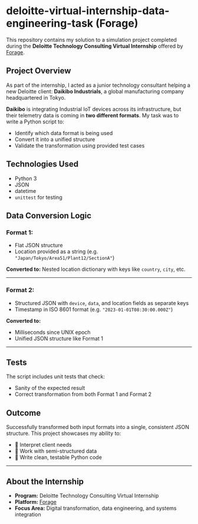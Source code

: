 # deloitte-virtual-internship-data-engineering-task (Forage)

This repository contains my solution to a simulation project completed during the **Deloitte Technology Consulting Virtual Internship** offered by [Forage](https://www.theforage.com/).

## Project Overview

As part of the internship, I acted as a junior technology consultant helping a new Deloitte client: **Daikibo Industrials**, a global manufacturing company headquartered in Tokyo. 

**Daikibo** is integrating Industrial IoT devices across its infrastructure, but their telemetry data is coming in **two different formats**. My task was to write a Python script to:

- Identify which data format is being used
- Convert it into a unified structure
- Validate the transformation using provided test cases

##  Technologies Used

- Python 3
- JSON
- datetime
- `unittest` for testing


## Data Conversion Logic

### Format 1:
- Flat JSON structure
- Location provided as a string (e.g. `"Japan/Tokyo/Area51/Plant12/SectionA"`)

**Converted to:** Nested location dictionary with keys like `country`, `city`, etc.

---

### Format 2:
- Structured JSON with `device`, `data`, and location fields as separate keys
- Timestamp in ISO 8601 format (e.g. `"2023-01-01T08:30:00.000Z"`)

**Converted to:**  
- Milliseconds since UNIX epoch
- Unified JSON structure like Format 1

---

## Tests

The script includes unit tests that check:
- Sanity of the expected result
- Correct transformation from both Format 1 and Format 2


##  Outcome

Successfully transformed both input formats into a single, consistent JSON structure. This project showcases my ability to:

- 🧠 Interpret client needs  
- 🧩 Work with semi-structured data  
- 🧪 Write clean, testable Python code  

---

##  About the Internship

- **Program:** Deloitte Technology Consulting Virtual Internship  
- **Platform:** [Forage](https://www.theforage.com/)  
- **Focus Area:** Digital transformation, data engineering, and systems integration  


